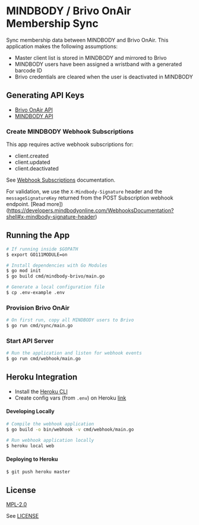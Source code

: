 # MINDBODY / Brivo OnAir Membership Sync

Sync membership data between MINDBODY and Brivo OnAir. This application makes the following assumptions:

+ Master client list is stored in MINDBODY and mirrored to Brivo
+ MINDBODY users have been assigned a wristband with a generated barcode ID
+ Brivo credentials are cleared when the user is deactivated in MINDBODY

## Generating API Keys

+ [Brivo OnAir API](https://developer.brivo.com/)
+ [MINDBODY API](https://developers.mindbodyonline.com/)

### Create MINDBODY Webhook Subscriptions

This app requires active webhook subscriptions for:

+ client.created
+ client.updated
+ client.deactivated

See [Webhook Subscriptions](https://developers.mindbodyonline.com/WebhooksDocumentation#subscriptions) documentation.

For validation, we use the `X-Mindbody-Signature` header and the `messageSignatureKey` returned from the POST Subscription webhook endpoint. [Read more])(https://developers.mindbodyonline.com/WebhooksDocumentation?shell#x-mindbody-signature-header) 

## Running the App

```sh
# If running inside $GOPATH
$ export GO111MODULE=on
```

```sh
# Install dependencies with Go Modules
$ go mod init
$ go build cmd/mindbody-brivo/main.go
```

```sh
# Generate a local configuration file
$ cp .env-example .env
```

### Provision Brivo OnAir 

```sh
# On first run, copy all MINDBODY users to Brivo
$ go run cmd/sync/main.go
```

### Start API Server

```sh
# Run the application and listen for webhook events
$ go run cmd/webhook/main.go
```

## Heroku Integration

+ Install the [Heroku CLI](https://devcenter.heroku.com/articles/heroku-cli)
+ Create config vars (from `.env`) on Heroku [link](https://devcenter.heroku.com/articles/config-vars#managing-config-vars)

#### Developing Locally

```sh
# Compile the webhook application
$ go build -o bin/webhook -v cmd/webhook/main.go
```

```sh
# Run webhook application locally
$ heroku local web
```

#### Deploying to Heroku
```sh
$ git push heroku master
```

## License
[MPL-2.0](https://www.mozilla.org/en-US/MPL/2.0/)

See [LICENSE](LICENSE)